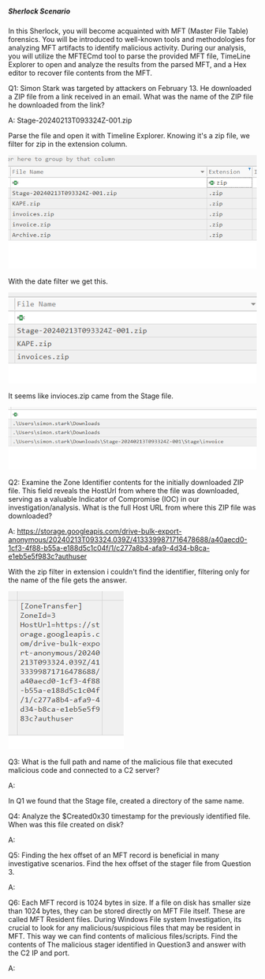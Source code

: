 
##### Sherlock Scenario

In this Sherlock, you will become acquainted with MFT (Master File Table) forensics. You will be introduced to well-known tools and methodologies for analyzing MFT artifacts to identify malicious activity. During our analysis, you will utilize the MFTECmd tool to parse the provided MFT file, TimeLine Explorer to open and analyze the results from the parsed MFT, and a Hex editor to recover file contents from the MFT.


Q1: Simon Stark was targeted by attackers on February 13. He downloaded a ZIP file from a link received in an email. What was the name of the ZIP file he downloaded from the link?

A: Stage-20240213T093324Z-001.zip

Parse the file and open it with Timeline Explorer.
Knowing it's a zip file, we filter for zip in the extension column.

![](../../Img/Pasted%20image%2020250429135848.png)

With the date filter we get this.

![](../../Img/Pasted%20image%2020250429140040.png)

It seems like invioces.zip came from the Stage file.

![](../../Img/Pasted%20image%2020250429140151.png)

Q2: Examine the Zone Identifier contents for the initially downloaded ZIP file. This field reveals the HostUrl from where the file was downloaded, serving as a valuable Indicator of Compromise (IOC) in our investigation/analysis. What is the full Host URL from where this ZIP file was downloaded?

A: https://storage.googleapis.com/drive-bulk-export-anonymous/20240213T093324.039Z/4133399871716478688/a40aecd0-1cf3-4f88-b55a-e188d5c1c04f/1/c277a8b4-afa9-4d34-b8ca-e1eb5e5f983c?authuser

With the zip filter in extension i couldn't find the identifier, filtering only for the name of the file gets the answer.

![](../../Img/Pasted%20image%2020250429140538.png)

Q3: What is the full path and name of the malicious file that executed malicious code and connected to a C2 server?

A: 

In Q1 we found that the Stage file, created a directory of the same name.

Q4: Analyze the $Created0x30 timestamp for the previously identified file. When was this file created on disk?

A: 

Q5: Finding the hex offset of an MFT record is beneficial in many investigative scenarios. Find the hex offset of the stager file from Question 3.

A: 

Q6: Each MFT record is 1024 bytes in size. If a file on disk has smaller size than 1024 bytes, they can be stored directly on MFT File itself. These are called MFT Resident files. During Windows File system Investigation, its crucial to look for any malicious/suspicious files that may be resident in MFT. This way we can find contents of malicious files/scripts. Find the contents of The malicious stager identified in Question3 and answer with the C2 IP and port.

A: 

